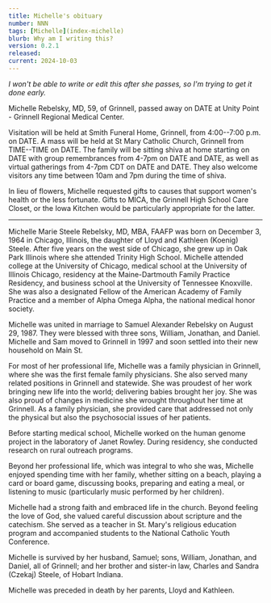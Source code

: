 ```yaml
---
title: Michelle's obituary
number: NNN
tags: [Michelle](index-michelle)
blurb: Why am I writing this?
version: 0.2.1
released: 
current: 2024-10-03
---
```

_I won't be able to write or edit this after she passes, so I'm trying to get it done early._

Michelle Rebelsky, MD, 59, of Grinnell, passed away on DATE at Unity Point - Grinnell Regional Medical Center.

Visitation will be held at Smith Funeral Home, Grinnell, from 4:00--7:00 p.m. on DATE. A mass will be held at St Mary Catholic Church, Grinnell from TIME--TIME on DATE. The family will be sitting shiva at home starting on DATE with group remembrances from 4-7pm on DATE and DATE, as well as virtual gatherings from 4-7pm CDT on DATE and DATE. They also welcome visitors any time between 10am and 7pm during the time of shiva.

In lieu of flowers, Michelle requested gifts to causes that support women's health or the less fortunate. Gifts to MICA, the Grinnell High School Care Closet, or the Iowa Kitchen would be particularly appropriate for the latter.

---

Michelle Marie Steele Rebelsky, MD, MBA, FAAFP was born on December 3, 1964 in Chicago, Illinois, the daughter of Lloyd and Kathleen (Koenig) Steele. After five years on the west side of Chicago, she grew up in Oak Park Illinois where she attended Trinity High School. Michelle attended college at the University of Chicago, medical school at the University of Illinois Chicago, residency at the Maine-Dartmouth Family Practice Residency, and business school at the University of Tennessee Knoxville. She was also a designated Fellow of the American Academy of Family Practice and a member of Alpha Omega Alpha, the national medical honor society.

Michelle was united in marriage to Samuel Alexander Rebelsky on August 29, 1987. They were blessed with three sons, William, Jonathan, and Daniel. Michelle and Sam moved to Grinnell in 1997 and soon settled into their new household on Main St.

For most of her professional life, Michelle was a family physician in Grinnell, where she was the first female family physicians. She also served many related positions in Grinnell and statewide. She was proudest of her work bringing new life into the world; delivering babies brought her joy. She was also proud of changes in medicine she wrought throughout her time at Grinnell. As a family physician, she provided care that addressed not only the physical but also the psychosocial issues of her patients.

Before starting medical school, Michelle worked on the human genome project in the laboratory of Janet Rowley. During residency, she conducted research on rural outreach programs.

Beyond her professional life, which was integral to who she was, Michelle enjoyed spending time with her family, whether sitting on a beach, playing a card or board game, discussing books, preparing and eating a meal, or listening to music (particularly music performed by her children).

Michelle had a strong faith and embraced life in the church. Beyond feeling the love of God, she valued careful discussion about scripture and the catechism.  She served as a teacher in St. Mary's religious education program and accompanied students to the National Catholic Youth Conference.

Michelle is survived by her husband, Samuel; sons, William, Jonathan, and Daniel, all of Grinnell; and her brother and sister-in law, Charles and Sandra (Czekaj) Steele, of Hobart Indiana.

Michelle was preceded in death by her parents, Lloyd and Kathleen.
